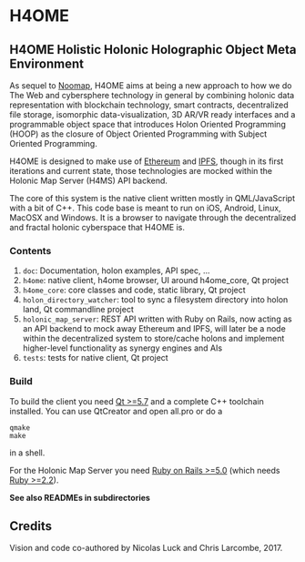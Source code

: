 # H4OME
## H4OME Holistic Holonic Holographic Object Meta Environment

As sequel to [Noomap](https://larcombe.io/projects/noomap/),
H4OME aims at being a new approach to how we do The Web
and cybersphere technology in general by combining holonic data representation
with blockchain technology, smart contracts, decentralized file storage,
isomorphic data-visualization, 3D AR/VR ready interfaces and a programmable
object space that introduces Holon Oriented Programming (HOOP) as the closure
of Object Oriented Programming with Subject Oriented Programming.

H4OME is designed to make use of [Ethereum](http://ethereum.org) and
[IPFS](https://ipfs.io/), though in its first
iterations and current state, those technologies are mocked within the
Holonic Map Server (H4MS) API backend.

The core of this system is the native client written mostly in QML/JavaScript
with a bit of C++. This code base is meant to run on iOS, Android, Linux,
MacOSX and Windows. It is a browser to navigate through the decentralized
and fractal holonic cyberspace that H4OME is.

### Contents

1. ```doc```: Documentation, holon examples, API spec, ...
2. ```h4ome```: native client, h4ome browser, UI around h4ome_core, Qt project
3. ```h4ome_core```: core classes and code, static library, Qt project
4. ```holon_directory_watcher```: tool to sync a filesystem directory into holon land, Qt commandline project
3. ```holonic_map_server```: REST API written with Ruby on Rails, now acting as an API
    backend to mock away Ethereum and IPFS, will later be a node within the
    decentralized system to store/cache holons and implement higher-level
    functionality as synergy engines and AIs
4. ```tests```: tests for native client, Qt project


### Build

To build the client you need [Qt >=5.7](https://www.qt.io/download/)
and a complete C++ toolchain installed.
You can use QtCreator and open all.pro or do a

```
qmake
make
```

in a shell.

For the Holonic Map Server you need [Ruby on Rails >=5.0](http://rubyonrails.org/) (which needs [Ruby >=2.2](https://github.com/rbenv/rbenv)).

__See also READMEs in subdirectories__

## Credits

Vision and code co-authored by Nicolas Luck and Chris Larcombe, 2017.
